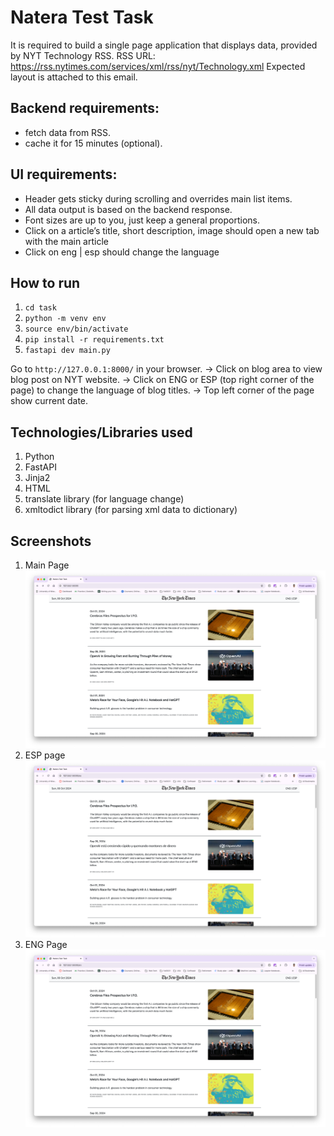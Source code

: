 # Natera Test Task
It is required to build a single page application that displays data, provided by NYT Technology RSS.
RSS URL: https://rss.nytimes.com/services/xml/rss/nyt/Technology.xml
Expected layout is attached to this email.

## Backend requirements:
- fetch data from RSS.
- cache it for 15 minutes (optional).

## UI requirements:
- Header gets sticky during scrolling and overrides main list items.
- All data output is based on the backend response.
- Font sizes are up to you,  just keep a general proportions.
- Click on a article’s title, short description, image should open a new tab with the main article
- Click on eng | esp should change the language

## How to run
1. `cd task`
2. `python -m venv env`
3. `source env/bin/activate`
4. `pip install -r requirements.txt`
5. `fastapi dev main.py`

Go to `http://127.0.0.1:8000/` in your browser.
-> Click on blog area to view blog post on NYT website.
-> Click on ENG or ESP (top right corner of the page) to change the language of blog titles.
-> Top left corner of the page show current date.

## Technologies/Libraries used

1. Python
2. FastAPI
3. Jinja2
4. HTML
5. translate library (for language change)
6. xmltodict library (for parsing xml data to dictionary)

## Screenshots

1. Main Page
![image info](./static/main_page.png)
2. ESP page
![image info](./static/es_page.png)
3. ENG Page
![image info](./static/en_page.png)
